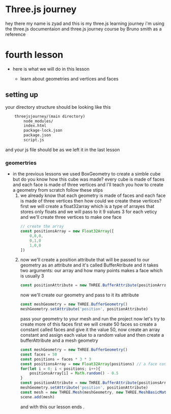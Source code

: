 # Three.js journey
hey there my name is zyad and this is my three.js learning journey i'm using the three.js documentaion and three.js journey course by Bruno smith as a reference
# fourth lesson
- here is what we will do in this lesson

    - learn about geometries and vertices and faces
## setting up 
your directory structure should be looking like this
```html
    threejsjourney/(main directory)
        node_modules/
        index.html
        package-lock.json
        package.json
        script.js
```
and your js file should be as we left it in the last lesson

### geomertries
- in the previous lessons we used BoxGeometry to create a simble cube but do you know how this cube was made? every cube is made of faces and each face is made of three vertices and I'll teach you how to create a geometry from scratch follow these stips
    1. we already know that each geometry is made of faces and each face is made of three vertices then how could we create these vertices? first we will create a float32array which is a type of arrayes that stores only floats and we will pass to it 9 values 3 for each veticy and we'll create three vertices to make one face
        ```js
        // create the array
        const positionsArray = new Float32Array([
            0,0,0,
            0,1,0
            1,0,0
        ])

        ```
    2. now we'll create a position attribute that will be passed to our geometry as an attribute and it's called BufferAtribute and it takes two arguments: our array and how many points makes a face which is usually 3
        ```js
        const positionAttribute = new THREE.BufferAttribute(positionArray, 3)
        ``` 
        now we'll create our geometry and pass to it its attribute
        ```js
        const meshGeometry = new THREE.BufferGeometry()
        meshGeometry.setAttribute('position', positionAttribute)
        ```
        pass your geometry to your mesh and run the project now let's try to create more of this faces first we will create 50 faces so create a constant called faces and give it the value 50, now create an array constant and assign each value to a random value and then create a bufferAttribute and a mesh geometry 
        ```js
        const meshGeometry = new THREE.BufferGeometry()
        const faces = 50
        const positions = faces * 3 * 3
        const positionsArray = new Float32Array(positions) // a face contains 3 vertices and a verticy needs 3 positions
        for(let i = 0; i < positions; i++){
            positionsArray[i] = Math.random() - 0.5
        }
        const positionAttribute = new THREE.BufferAttribute(positionsArray, 3)
        meshGeometry.setAttribute('position', positionAttribute)
        const mesh = new THREE.Mesh(meshGeometry, new THREE.MeshBasicMaterial({ color: 0xff0000, wireframe: true}))
        scene.add(mesh)
        ```
        and with this our lesson ends .
